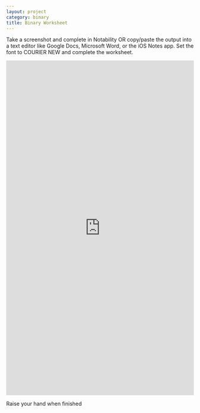 ```yaml
---
layout: project
category: binary
title: Binary Worksheet
---
```


Take a screenshot and complete in Notability OR copy/paste the output into a text editor like Google Docs, Microsoft Word, or the iOS Notes app. Set the font to COURIER NEW and complete the worksheet.


<div class="trinket_container">
<iframe src="https://trinket.io/embed/python3/de1d0e966f?outputOnly=true&runOption=run&start=result" width="100%" height="900" frameborder="0" marginwidth="0" marginheight="0" allowfullscreen> </iframe>
</div>

Raise your hand when finished
